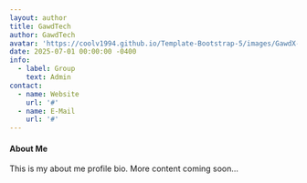```yaml
---
layout: author
title: GawdTech
author: GawdTech
avatar: 'https://coolv1994.github.io/Template-Bootstrap-5/images/GawdX-Gold-x512.png'
date: 2025-07-01 00:00:00 -0400
info:
  - label: Group
    text: Admin
contact:
  - name: Website
    url: '#'
  - name: E-Mail
    url: '#'
---
```


#### About Me

This is my about me profile bio.
More content coming soon...
